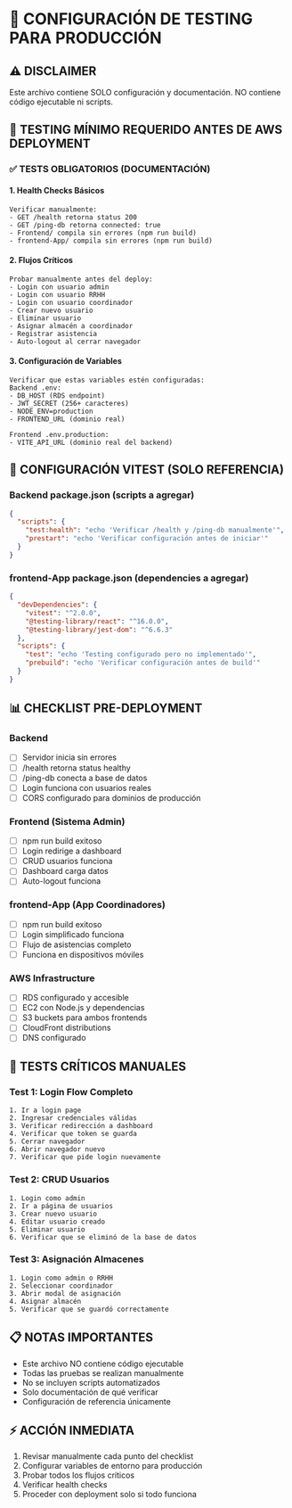 # 🧪 CONFIGURACIÓN DE TESTING PARA PRODUCCIÓN

## ⚠️ DISCLAIMER
Este archivo contiene SOLO configuración y documentación.
NO contiene código ejecutable ni scripts.

## 🎯 TESTING MÍNIMO REQUERIDO ANTES DE AWS DEPLOYMENT

### ✅ TESTS OBLIGATORIOS (DOCUMENTACIÓN)

#### 1. Health Checks Básicos
```
Verificar manualmente:
- GET /health retorna status 200
- GET /ping-db retorna connected: true
- Frontend/ compila sin errores (npm run build)
- frontend-App/ compila sin errores (npm run build)
```

#### 2. Flujos Críticos
```
Probar manualmente antes del deploy:
- Login con usuario admin
- Login con usuario RRHH  
- Login con usuario coordinador
- Crear nuevo usuario
- Eliminar usuario
- Asignar almacén a coordinador
- Registrar asistencia
- Auto-logout al cerrar navegador
```

#### 3. Configuración de Variables
```
Verificar que estas variables estén configuradas:
Backend .env:
- DB_HOST (RDS endpoint)
- JWT_SECRET (256+ caracteres)
- NODE_ENV=production
- FRONTEND_URL (dominio real)

Frontend .env.production:
- VITE_API_URL (dominio real del backend)
```

## 🔧 CONFIGURACIÓN VITEST (SOLO REFERENCIA)

### Backend package.json (scripts a agregar)
```json
{
  "scripts": {
    "test:health": "echo 'Verificar /health y /ping-db manualmente'",
    "prestart": "echo 'Verificar configuración antes de iniciar'"
  }
}
```

### frontend-App package.json (dependencies a agregar)
```json
{
  "devDependencies": {
    "vitest": "^2.0.0",
    "@testing-library/react": "^16.0.0",
    "@testing-library/jest-dom": "^6.6.3"
  },
  "scripts": {
    "test": "echo 'Testing configurado pero no implementado'",
    "prebuild": "echo 'Verificar configuración antes de build'"
  }
}
```

## 📊 CHECKLIST PRE-DEPLOYMENT

### Backend
- [ ] Servidor inicia sin errores
- [ ] /health retorna status healthy
- [ ] /ping-db conecta a base de datos
- [ ] Login funciona con usuarios reales
- [ ] CORS configurado para dominios de producción

### Frontend (Sistema Admin)
- [ ] npm run build exitoso
- [ ] Login redirige a dashboard
- [ ] CRUD usuarios funciona
- [ ] Dashboard carga datos
- [ ] Auto-logout funciona

### frontend-App (App Coordinadores)  
- [ ] npm run build exitoso
- [ ] Login simplificado funciona
- [ ] Flujo de asistencias completo
- [ ] Funciona en dispositivos móviles

### AWS Infrastructure
- [ ] RDS configurado y accesible
- [ ] EC2 con Node.js y dependencias
- [ ] S3 buckets para ambos frontends
- [ ] CloudFront distributions
- [ ] DNS configurado

## 🚨 TESTS CRÍTICOS MANUALES

### Test 1: Login Flow Completo
```
1. Ir a login page
2. Ingresar credenciales válidas
3. Verificar redirección a dashboard
4. Verificar que token se guarda
5. Cerrar navegador
6. Abrir navegador nuevo
7. Verificar que pide login nuevamente
```

### Test 2: CRUD Usuarios
```
1. Login como admin
2. Ir a página de usuarios
3. Crear nuevo usuario
4. Editar usuario creado
5. Eliminar usuario
6. Verificar que se eliminó de la base de datos
```

### Test 3: Asignación Almacenes
```
1. Login como admin o RRHH
2. Seleccionar coordinador
3. Abrir modal de asignación
4. Asignar almacén
5. Verificar que se guardó correctamente
```

## 📋 NOTAS IMPORTANTES

- Este archivo NO contiene código ejecutable
- Todas las pruebas se realizan manualmente
- No se incluyen scripts automatizados
- Solo documentación de qué verificar
- Configuración de referencia únicamente

## ⚡ ACCIÓN INMEDIATA

1. Revisar manualmente cada punto del checklist
2. Configurar variables de entorno para producción
3. Probar todos los flujos críticos
4. Verificar health checks
5. Proceder con deployment solo si todo funciona
